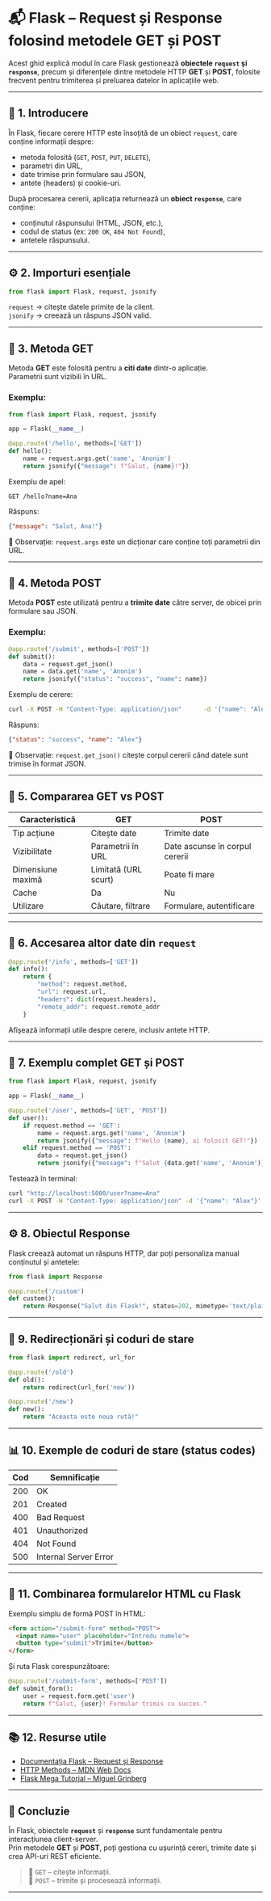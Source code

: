 # 📬 Flask – Request și Response folosind metodele GET și POST

Acest ghid explică modul în care Flask gestionează **obiectele `request` și `response`**, precum și diferențele dintre metodele HTTP **GET** și **POST**, folosite frecvent pentru trimiterea și preluarea datelor în aplicațiile web.

---

## 🚀 1. Introducere

În Flask, fiecare cerere HTTP este însoțită de un obiect `request`, care conține informații despre:
- metoda folosită (`GET`, `POST`, `PUT`, `DELETE`),
- parametri din URL,
- date trimise prin formulare sau JSON,
- antete (headers) și cookie-uri.

După procesarea cererii, aplicația returnează un **obiect `response`**, care conține:
- conținutul răspunsului (HTML, JSON, etc.),
- codul de status (ex: `200 OK`, `404 Not Found`),
- antetele răspunsului.

---

## ⚙️ 2. Importuri esențiale

```python
from flask import Flask, request, jsonify
```

`request` → citește datele primite de la client.  
`jsonify` → creează un răspuns JSON valid.

---

## 🔹 3. Metoda GET

Metoda **GET** este folosită pentru a **citi date** dintr-o aplicație.  
Parametrii sunt vizibili în URL.

### Exemplu:
```python
from flask import Flask, request, jsonify

app = Flask(__name__)

@app.route('/hello', methods=['GET'])
def hello():
    name = request.args.get('name', 'Anonim')
    return jsonify({"message": f"Salut, {name}!"})
```

Exemplu de apel:
```
GET /hello?name=Ana
```
Răspuns:
```json
{"message": "Salut, Ana!"}
```

📌 Observație: `request.args` este un dicționar care conține toți parametrii din URL.

---

## 🔸 4. Metoda POST

Metoda **POST** este utilizată pentru a **trimite date** către server, de obicei prin formulare sau JSON.

### Exemplu:
```python
@app.route('/submit', methods=['POST'])
def submit():
    data = request.get_json()
    name = data.get('name', 'Anonim')
    return jsonify({"status": "success", "name": name})
```

Exemplu de cerere:
```bash
curl -X POST -H "Content-Type: application/json"      -d '{"name": "Alex"}'      http://localhost:5000/submit
```

Răspuns:
```json
{"status": "success", "name": "Alex"}
```

📌 Observație: `request.get_json()` citește corpul cererii când datele sunt trimise în format JSON.

---

## 🔄 5. Compararea GET vs POST

| Caracteristică | GET | POST |
|-----------------|-----|------|
| Tip acțiune | Citește date | Trimite date |
| Vizibilitate | Parametrii în URL | Date ascunse în corpul cererii |
| Dimensiune maximă | Limitată (URL scurt) | Poate fi mare |
| Cache | Da | Nu |
| Utilizare | Căutare, filtrare | Formulare, autentificare |

---

## 🧱 6. Accesarea altor date din `request`

```python
@app.route('/info', methods=['GET'])
def info():
    return {
        "method": request.method,
        "url": request.url,
        "headers": dict(request.headers),
        "remote_addr": request.remote_addr
    }
```

Afișează informații utile despre cerere, inclusiv antete HTTP.

---

## 🧩 7. Exemplu complet GET și POST

```python
from flask import Flask, request, jsonify

app = Flask(__name__)

@app.route('/user', methods=['GET', 'POST'])
def user():
    if request.method == 'GET':
        name = request.args.get('name', 'Anonim')
        return jsonify({"message": f"Hello {name}, ai folosit GET!"})
    elif request.method == 'POST':
        data = request.get_json()
        return jsonify({"message": f"Salut {data.get('name', 'Anonim')}, ai folosit POST!"})
```

Testează în terminal:
```bash
curl "http://localhost:5000/user?name=Ana"
curl -X POST -H "Content-Type: application/json" -d '{"name": "Alex"}' http://localhost:5000/user
```

---

## ⚙️ 8. Obiectul Response

Flask creează automat un răspuns HTTP, dar poți personaliza manual conținutul și antetele:

```python
from flask import Response

@app.route('/custom')
def custom():
    return Response("Salut din Flask!", status=202, mimetype='text/plain')
```

---

## 🧠 9. Redirecționări și coduri de stare

```python
from flask import redirect, url_for

@app.route('/old')
def old():
    return redirect(url_for('new'))

@app.route('/new')
def new():
    return "Aceasta este noua rută!"
```

---

## 📊 10. Exemple de coduri de stare (status codes)

| Cod | Semnificație |
|------|--------------|
| 200 | OK |
| 201 | Created |
| 400 | Bad Request |
| 401 | Unauthorized |
| 404 | Not Found |
| 500 | Internal Server Error |

---

## 🧩 11. Combinarea formularelor HTML cu Flask

Exemplu simplu de formă POST în HTML:

```html
<form action="/submit-form" method="POST">
  <input name="user" placeholder="Introdu numele">
  <button type="submit">Trimite</button>
</form>
```

Și ruta Flask corespunzătoare:
```python
@app.route('/submit-form', methods=['POST'])
def submit_form():
    user = request.form.get('user')
    return f"Salut, {user}! Formular trimis cu succes."
```

---

## 📚 12. Resurse utile

- [Documentația Flask – Request și Response](https://flask.palletsprojects.com/en/latest/api/)
- [HTTP Methods – MDN Web Docs](https://developer.mozilla.org/en-US/docs/Web/HTTP/Methods)
- [Flask Mega Tutorial – Miguel Grinberg](https://blog.miguelgrinberg.com/)

---

## 🧭 Concluzie

În Flask, obiectele **`request`** și **`response`** sunt fundamentale pentru interacțiunea client-server.  
Prin metodele **GET** și **POST**, poți gestiona cu ușurință cereri, trimite date și crea API-uri REST eficiente.

> 🔹 `GET` – citește informații.  
> 🔹 `POST` – trimite și procesează informații.

---
